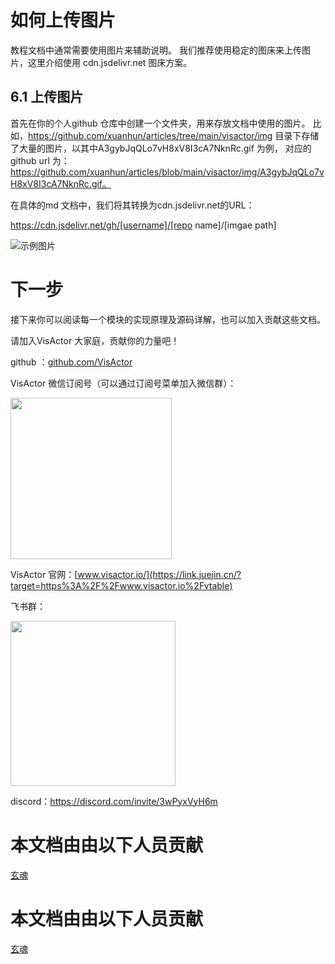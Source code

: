 # 如何上传图片
教程文档中通常需要使用图片来辅助说明。
我们推荐使用稳定的图床来上传图片，这里介绍使用 cdn.jsdelivr.net 图床方案。

## 6.1 上传图片
首先在你的个人github 仓库中创建一个文件夹，用来存放文档中使用的图片。
比如，https://github.com/xuanhun/articles/tree/main/visactor/img 目录下存储了大量的图片，以其中A3gybJqQLo7vH8xV8I3cA7NknRc.gif 为例， 对应的github url 为：
https://github.com/xuanhun/articles/blob/main/visactor/img/A3gybJqQLo7vH8xV8I3cA7NknRc.gif。

在具体的md 文档中，我们将其转换为cdn.jsdelivr.net的URL：

https://cdn.jsdelivr.net/gh/[username]/[repo name]/[imgae path]

![示例图片](https://cdn.jsdelivr.net/gh/xuanhun/articles/visactor/img/A3gybJqQLo7vH8xV8I3cA7NknRc.gif)

# 下一步

接下来你可以阅读每一个模块的实现原理及源码详解，也可以加入贡献这些文档。

请加入VisActor 大家庭，贡献你的力量吧！



github ：[github.com/VisActor](https://link.juejin.cn/?target=https%3A%2F%2Fgithub.com%2FVisActor)

VisActor 微信订阅号（可以通过订阅号菜单加入微信群）：

<img src='https://cdn.jsdelivr.net/gh/xuanhun/articles/visactor/img/ZqQ2bVj6woabSXxeLKOce9rrn9d.gif' alt='' width='258' height='auto'>

VisActor 官网：[www.visactor.io/](https://link.juejin.cn/?target=https%3A%2F%2Fwww.visactor.io%2Fvtable)

飞书群：

<img src='https://cdn.jsdelivr.net/gh/xuanhun/articles/visactor/img/F0GRbKlLOoHUwRx9JBVcKxk0n6g.gif' alt='' width='264' height='auto'>

discord：https://discord.com/invite/3wPyxVyH6m


# 本文档由由以下人员贡献

[玄魂](https://github.com/xuanhun)

# 本文档由由以下人员贡献

[玄魂](https://github.com/xuanhun)